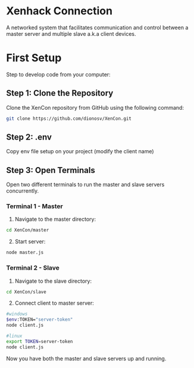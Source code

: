 # Xenhack Connection

A networked system that facilitates communication and control between a master server and multiple slave a.k.a client devices.

# First Setup 
Step to develop code from your computer:

## Step 1: Clone the Repository

Clone the XenCon repository from GitHub using the following command:

```bash
git clone https://github.com/dionosv/XenCon.git
```

## Step 2: .env

Copy env file setup on your project (modify the client name)

## Step 3: Open Terminals

Open two different terminals to run the master and slave servers concurrently.

### Terminal 1 - Master

1. Navigate to the master directory:

```bash
cd XenCon/master
```

2. Start server:

```bash
node master.js
```

### Terminal 2 - Slave

1. Navigate to the slave directory:

```bash
cd XenCon/slave
```

2. Connect client to master server:

```bash
#windows
$env:TOKEN="server-token" 
node client.js

#linux
export TOKEN=server-token
node client.js
```

Now you have both the master and slave servers up and running.